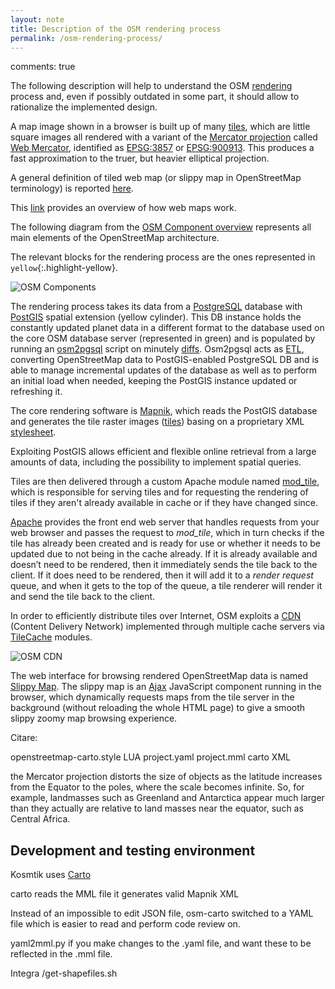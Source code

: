 ```yaml
---
layout: note
title: Description of the OSM rendering process
permalink: /osm-rendering-process/
---
```

comments: true

The following description will help to understand the OSM [rendering](http://wiki.openstreetmap.org/wiki/Rendering) process and, even if possibly outdated in some part, it should allow to rationalize the implemented design.

A map image shown in a browser is built up of many [tiles](https://en.wikipedia.org/wiki/Tiled_web_map), which are little square images all rendered with a variant of the [Mercator projection](https://en.wikipedia.org/wiki/Mercator_projection) called [Web Mercator](https://en.wikipedia.org/wiki/Web_Mercator), identified as [EPSG:3857](http://wiki.openstreetmap.org/wiki/EPSG:3857) or [EPSG:900913](http://docs.openlayers.org/library/spherical_mercator.html). This produces a fast approximation to the truer, but heavier elliptical projection.

A general definition of tiled web map (or slippy map in OpenStreetMap terminology) is reported [here](https://en.wikipedia.org/wiki/Tiled_web_map).

This [link](https://www.mapbox.com/help/how-web-maps-work/) provides an overview of how web maps work.

The following diagram from the [OSM Component overview](http://wiki.openstreetmap.org/wiki/Component_overview "Click here for a description of all components") represents all main elements of the OpenStreetMap architecture.

The relevant blocks for the rendering process are the ones represented in `yellow`{:.highlight-yellow}.

![OSM Components](http://wiki.openstreetmap.org/w/images/1/15/OSM_Components.png)

The rendering process takes its data from a [PostgreSQL](https://www.postgresql.org/) database with [PostGIS](http://postgis.net/) spatial extension (yellow cylinder). This DB instance holds the constantly updated planet data in a different format to the database used on the core OSM database server (represented in green) and is populated by running an [osm2pgsql](https://wiki.openstreetmap.org/wiki/Osm2pgsql) script on minutely [diffs](http://wiki.openstreetmap.org/wiki/Planet.osm/diffs). Osm2pgsql acts as [ETL](https://en.wikipedia.org/wiki/Extract,_transform,_load), converting OpenStreetMap data to PostGIS-enabled PostgreSQL DB and is able to manage incremental updates of the database as well as to perform an initial load when needed, keeping the PostGIS instance updated or refreshing it.

The core rendering software is [Mapnik](https://wiki.openstreetmap.org/wiki/Mapnik), which reads the PostGIS database and generates the tile raster images ([tiles](https://wiki.openstreetmap.org/wiki/Tiles)) basing on a proprietary XML [stylesheet](https://github.com/mapnik/mapnik/wiki/XMLConfigReference).

Exploiting PostGIS allows efficient and flexible online retrieval from a large amounts of data, including the possibility to implement spatial queries.

Tiles are then delivered through a custom Apache module named [mod_tile](http://wiki.openstreetmap.org/wiki/Mod_tile), which is responsible for serving tiles and for requesting the rendering of tiles if they aren't already available in cache or if they have changed since.

[Apache](https://en.wikipedia.org/wiki/Apache_HTTP_Server) provides the front end web server that handles requests from your web browser and passes the request to *mod_tile*, which in turn checks if the tile has already been created and is ready for use or whether it needs to be updated due to not being in the cache already. If it is already available and doesn’t need to be rendered, then it immediately sends the tile back to the client. If it does need to be rendered, then it will add it to a *render request* queue, and when it gets to the top of the queue, a tile renderer will render it and send the tile back to the client.

In order to efficiently distribute tiles over Internet, OSM exploits a [CDN](http://wiki.openstreetmap.org/wiki/Platform_Status) (Content Delivery Network) implemented through multiple cache servers via [TileCache](http://wiki.openstreetmap.org/wiki/TileCache) modules.

![OSM CDN](https://blog.openstreetmap.org/wp-content/uploads/2015/03/osm-cdn-2015-03.png)

The web interface for browsing rendered OpenStreetMap data is named [Slippy Map](http://wiki.openstreetmap.org/wiki/Slippy_Map#OpenStreetMap_.22Standard.22_tile_server). The slippy map is an [Ajax](https://en.wikipedia.org/wiki/Ajax_(programming)) JavaScript component running in the browser, which dynamically requests maps from the tile server in the background (without reloading the whole HTML page) to give a smooth slippy zoomy map browsing experience.

Citare:

openstreetmap-carto.style
LUA
project.yaml
project.mml
carto
XML


the Mercator projection distorts the size of objects as the latitude increases from the Equator to the poles, where the scale becomes infinite. So, for example, landmasses such as Greenland and Antarctica appear much larger than they actually are relative to land masses near the equator, such as Central Africa.

## Development and testing environment

Kosmtik uses [Carto](https://github.com/mapbox/carto)

carto reads the MML file it generates valid Mapnik XML

Instead of an impossible to edit JSON file, osm-carto switched to a YAML file which is easier to read and perform code review on.

yaml2mml.py if you make changes to the .yaml file, and want these to be reflected in the .mml file.

Integra /get-shapefiles.sh 